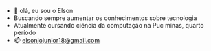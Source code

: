 - 👋 olá, eu sou o Elson
-  Buscando sempre aumentar os conhecimentos sobre tecnologia 
-  Atualmente cursando ciência da computação na Puc minas, quarto período 
- 📫 elsonjojunior18@gmail.com

<!---
Kakashi0101/Kakashi0101 is a ✨ special ✨ repository because its `README.md` (this file) appears on your GitHub profile.
You can click the Preview link to take a look at your changes.
--->
